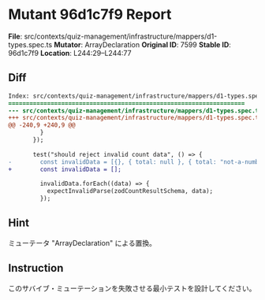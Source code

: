 # Mutant 96d1c7f9 Report

**File**: src/contexts/quiz-management/infrastructure/mappers/d1-types.spec.ts
**Mutator**: ArrayDeclaration
**Original ID**: 7599
**Stable ID**: 96d1c7f9
**Location**: L244:29–L244:77

## Diff

```diff
Index: src/contexts/quiz-management/infrastructure/mappers/d1-types.spec.ts
===================================================================
--- src/contexts/quiz-management/infrastructure/mappers/d1-types.spec.ts	original
+++ src/contexts/quiz-management/infrastructure/mappers/d1-types.spec.ts	mutated #7599
@@ -240,9 +240,9 @@
         }
       });
 
       test("should reject invalid count data", () => {
-        const invalidData = [{}, { total: null }, { total: "not-a-number" }];
+        const invalidData = [];
 
         invalidData.forEach((data) => {
           expectInvalidParse(zodCountResultSchema, data);
         });
```

## Hint

ミューテータ "ArrayDeclaration" による置換。

## Instruction

このサバイブ・ミューテーションを失敗させる最小テストを設計してください。
